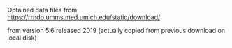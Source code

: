 Optained data files from
https://rrndb.umms.med.umich.edu/static/download/

from version 5.6 released 2019
(actually copied from previous download on local disk)
